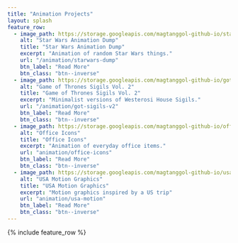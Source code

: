 ```yaml
---
title: "Animation Projects"
layout: splash
feature_row:
  - image_path: https://storage.googleapis.com/magtanggol-github-io/starwars/TieFighter.gif
    alt: "Star Wars Animation Dump"
    title: "Star Wars Animation Dump"
    excerpt: "Animation of random Star Wars things."
    url: "/animation/starwars-dump"
    btn_label: "Read More"
    btn_class: "btn--inverse"
  - image_path: https://storage.googleapis.com/magtanggol-github-io/got-v2/Martell.gif
    alt: "Game of Thrones Sigils Vol. 2"
    title: "Game of Thrones Sigils Vol. 2"
    excerpt: "Minimalist versions of Westerosi House Sigils."
    url: "/animation/got-sigils-v2"
    btn_label: "Read More"
    btn_class: "btn--inverse"
  - image_path: https://storage.googleapis.com/magtanggol-github-io/office/cover.gif
    alt: "Office Icons"
    title: "Office Icons"
    excerpt: "Animation of everyday office items."
    url: "animation/office-icons"
    btn_label: "Read More"
    btn_class: "btn--inverse"
  - image_path: https://storage.googleapis.com/magtanggol-github-io/usa-animations/LA_15s.gif
    alt: "USA Motion Graphics"
    title: "USA Motion Graphics"
    excerpt: "Motion graphics inspired by a US trip"
    url: "animation/usa-motion"
    btn_label: "Read More"
    btn_class: "btn--inverse"
---
```


{% include feature_row %}